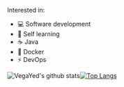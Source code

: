 Interested in:

* 💻 Software development
* :school_satchel: Self learning
* :coffee: Java
* :whale: Docker
* :zap: DevOps


![VegaYed's github stats](https://github-readme-stats.vercel.app/api?username=vegayed&show_icons=true&theme=tokyonight)[![Top Langs](https://github-readme-stats.vercel.app/api/top-langs/?username=vegayed&layout=compact&theme=tokyonight)](https://github.com/anuraghazra/github-readme-stats)
